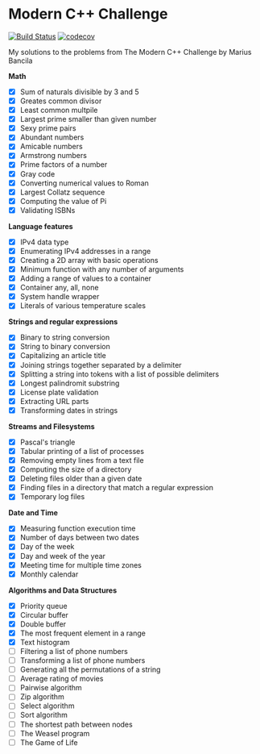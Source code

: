 # Modern C++ Challenge
[![Build Status](https://travis-ci.com/LesnyRumcajs/ModernCppChallenge.svg?branch=master)](https://travis-ci.com/LesnyRumcajs/ModernCppChallenge)
[![codecov](https://codecov.io/gh/LesnyRumcajs/ModernCppChallenge/branch/master/graph/badge.svg)](https://codecov.io/gh/LesnyRumcajs/ModernCppChallenge)


My solutions to the problems from The Modern C++ Challenge by Marius Bancila

**Math**
- [x] Sum of naturals divisible by 3 and 5
- [x] Greates common divisor
- [x] Least common multpile
- [x] Largest prime smaller than given number
- [x] Sexy prime pairs
- [x] Abundant numbers
- [x] Amicable numbers
- [x] Armstrong numbers
- [x] Prime factors of a number
- [x] Gray code
- [x] Converting numerical values to Roman
- [x] Largest Collatz sequence
- [x] Computing the value of Pi
- [x] Validating ISBNs

**Language features**
- [x] IPv4 data type
- [x] Enumerating IPv4 addresses in a range
- [x] Creating a 2D array with basic operations
- [x] Minimum function with any number of arguments
- [x] Adding a range of values to a container
- [x] Container any, all, none
- [x] System handle wrapper
- [x] Literals of various temperature scales

**Strings and regular expressions**
- [x] Binary to string conversion
- [x] String to binary conversion
- [x] Capitalizing an article title
- [x] Joining strings together separated by a delimiter
- [x] Splitting a string into tokens with a list of possible delimiters
- [x] Longest palindromit substring
- [x] License plate validation
- [x] Extracting URL parts
- [x] Transforming dates in strings

**Streams and Filesystems**
- [x] Pascal's triangle
- [x] Tabular printing of a list of processes
- [x] Removing empty lines from a text file
- [x] Computing the size of a directory
- [x] Deleting files older than a given date
- [x] Finding files in a directory that match a regular expression
- [x] Temporary log files

**Date and Time**
- [x] Measuring function execution time
- [x] Number of days between two dates
- [x] Day of the week
- [x] Day and week of the year
- [x] Meeting time for multiple time zones
- [x] Monthly calendar

**Algorithms and Data Structures**
- [x] Priority queue
- [x] Circular buffer
- [x] Double buffer
- [x] The most frequent element in a range
- [x] Text histogram
- [ ] Filtering a list of phone numbers
- [ ] Transforming a list of phone numbers
- [ ] Generating all the permutations of a string
- [ ] Average rating of movies
- [ ] Pairwise algorithm
- [ ] Zip algorithm
- [ ] Select algorithm
- [ ] Sort algorithm
- [ ] The shortest path between nodes
- [ ] The Weasel program
- [ ] The Game of Life
